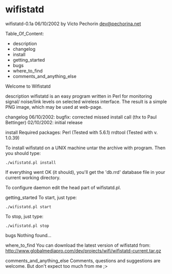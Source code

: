 wifistatd
=========

wifistatd-0.1a 06/10/2002 by Victo Pechorin <dev@pechorina.net>

 Table_Of_Content:

   * description
   * changelog
   * install
   * getting_started
   * bugs
   * where_to_find
   * comments_and_anything_else

Welcome to Wifistatd

 description
  wifistatd is an easy program written in Perl for monitoring signal/
  noise/link levels on selected wireless interface. The result is a 
  simple PNG image, which may be used at web-page.

 changelog
  06/10/2002: bugfix: corrected missed install call (thx to Paul Bettinger)
  02/10/2002: initial release

 install
  Required packages:
  Perl    (Tested with 5.6.1)
  rrdtool (Tested with v. 1.0.39)
    
  To install wifistatd on a UNIX machine untar the archive with program.
  Then you should type:

    ./wifistatd.pl install

  If everything went OK (it should), you'll get the 'db.rrd' database file
  in your current working directory.

  To configure daemon edit the head part of wifistatd.pl.
  
 getting_started
  To start, just type:
  
    ./wifistatd.pl start

  To stop, just type:
  
    ./wifistatd.pl stop

 bugs
  Nothing found...
 
 where_to_find
  You can download the latest version of wifistatd from:
   http://www.globalmediapro.com/dev/projects/wifi/wifistatd-current.tar.gz
  
 comments_and_anything_else
  Comments, questions and suggestions are welcome.
  But don't expect too much from me ;>

